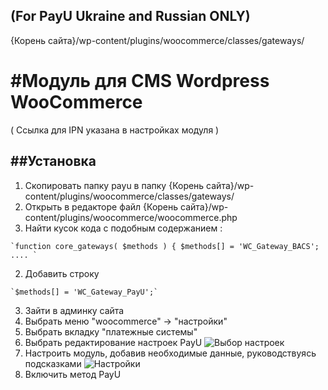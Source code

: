 (For PayU Ukraine and Russian ONLY)
-------
{Корень сайта}/wp-content/plugins/woocommerce/classes/gateways/


#Модуль для CMS Wordpress WooCommerce
======

( Ссылка для IPN указана в настройках модуля )

##Установка
-------------
1. Скопировать папку payu в папку {Корень сайта}/wp-content/plugins/woocommerce/classes/gateways/
2. Открыть в редакторе файл {Корень сайта}/wp-content/plugins/woocommerce/woocommerce.php
 1. Найти кусок кода с подобным содержанием :
 ```
 `function core_gateways( $methods ) { $methods[] = 'WC_Gateway_BACS'; .... `
 ```
 2. Добавить строку
 ```
 `$methods[] = 'WC_Gateway_PayU';`
 ```
3. Зайти в админку сайта
 1. Выбрать меню "woocommerce" -> "настройки"
 2. Выбрать вкладку "платежные системы"
 3. Выбрать редактирование настроек PayU
 ![Выбор настроек][0]
4. Настроить модуль, добавив необходимые данные, руководствуясь подсказками
![Настройки][1]
5. Включить метод PayU



[0]: https://raw.github.com/PayUUA/Wordpress_Woocommerce/master/choose_settings.png
[1]: https://raw.github.com/PayUUA/Wordpress_Woocommerce/master/settings.png
